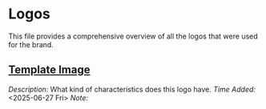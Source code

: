 <!--
START OF: docs/design-assets/branding/logos/README.md
Purpose: Provide information about logos stored.
Update Frequency: Each time a new file is added to this directory.
Location: docs/design-assets/branding/logos/README.md
-->

# Logos

This file provides a comprehensive overview of all the logos that were used for the brand.

## [Template Image]()

_Description:_ What kind of characteristics does this logo have.
_Time Added:_ <2025-06-27 Fri>
_Note:_


<!-- END OF: docs/design-assets/branding/logos/README.md -->
